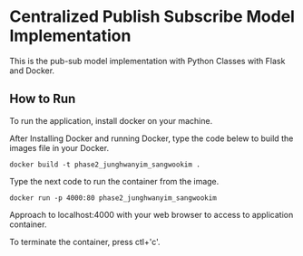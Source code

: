 # Centralized Publish Subscribe Model Implementation
This is the pub-sub model implementation with Python Classes with Flask and Docker.

## How to Run
To run the application, install docker on your machine.

After Installing Docker and running Docker, type the code belew to build the images file in your Docker.

```shell
docker build -t phase2_junghwanyim_sangwookim .
```

Type the next code to run the container from the image.

```shell
docker run -p 4000:80 phase2_junghwanyim_sangwookim
```

Approach to localhost:4000 with your web browser to access to application container.

To terminate the container, press ctl+'c'.

